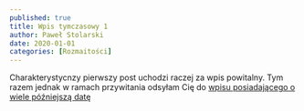 ```yaml
---
published: true
title: Wpis tymczasowy 1
author: Paweł Stolarski
date: 2020-01-01
categories: [Rozmaitości]
---
```


Charakterystycnzy pierwszy post uchodzi raczej za wpis powitalny. Tym razem jednak w ramach przywitania odsyłam Cię do [wpisu posiadającego o wiele późniejszą datę]()